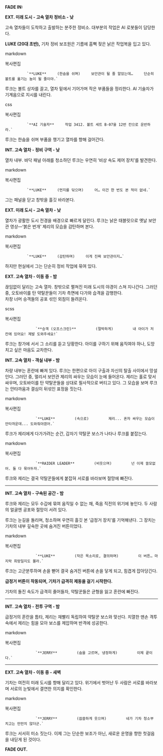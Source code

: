 **FADE IN:**

**EXT. 미래 도시 - 고속 열차 정비소 - 낮**

고속 열차들이 도착하고 출발하는 분주한 정비소. 대부분의 작업은 AI 로봇들이 담당한다.

**LUKE (20대 초반),** 기차 정비 보조원은 기름에 흠뻑 젖은 낡은 작업복을 입고 있다.

markdown

복사편집

              `**LUKE**     (한숨을 쉬며)     보안관이 될 줄 알았는데…     단순히 볼트를 옮기는 놈이 될 줄이야.`

루크는 볼트 상자를 끌고, 열차 밑에서 기어가며 작은 부품들을 정리한다. AI 기술자가 기계음으로 지시를 내린다.

css

복사편집

              `**AI 기술자**     작업 3412. 볼트 세트 B-07을 12번 칸으로 운반하라.`

루크는 한숨을 쉬며 부품을 챙기고 열차를 향해 걸어간다.

**INT. 고속 열차 - 정비 구역 - 낮**

열차 내부. 바닥 패널 아래를 청소하던 루크는 우연히 ‘비상 속도 제어 장치’를 발견한다.

markdown

복사편집

              `**LUKE**     (먼지를 닦으며)     어… 이건 한 번도 본 적이 없네.`

그는 패널을 닫고 창밖을 흘깃 바라본다.

**EXT. 미래 도시 - 고속 열차 - 낮**

열차가 광활한 도시 전경을 배경으로 빠르게 달린다. 루크는 낡은 태블릿으로 옛날 보안관 영상—‘붉은 번개’ 제리의 모습을 감탄하며 본다.

markdown

복사편집

              `**LUKE**     (감탄하며)     이게 진짜 보안관이지…`

하지만 현실에서 그는 단순히 정비 작업에 묶여 있다.

**EXT. 고속 열차 - 이동 중 - 밤**

끊임없이 달리는 고속 열차. 창밖으로 펼쳐진 미래 도시의 야경이 스쳐 지나간다. 그러던 중, 오토바이를 탄 약탈꾼들이 기차 측면에 다가와 습격을 감행한다.  
차창 너머 승객들의 공포 섞인 외침이 들려온다.

scss

복사편집

                  `**승객 (오프스크린)**         (절박하게)         내 아이가 저 칸에 있어요! 제발 도와주세요!`

루크는 창가에 서서 그 소리를 듣고 당황한다. 아이를 구하기 위해 움직여야 하나, 도망치고 싶은 마음도 교차한다.






**INT. 고속 열차 - 객실 내부 - 밤**

차량 내부는 혼란에 빠져 있다. 루크는 한편으로 아이 구출과 자신의 탈출 사이에서 망설인다. 그러던 중, 멀리서 보안관 제리의 싸우는 모습이 눈에 들어온다. 제리는 홀로 맞서 싸우며, 오토바이를 탄 약탈꾼들을 상대로 필사적으로 버티고 있다. 그 모습을 보며 루크는 안타까움과 결심이 뒤섞인 표정을 짓는다.

markdown

복사편집

                  `**LUKE**         (속으로)         제리... 혼자 싸우는 모습이 안타까운데... 도와줘야겠어.`

루크가 제리에게 다가가려는 순간, 갑자기 약탈꾼 보스가 나타나 루크를 붙잡는다.

markdown

복사편집

                  `**RAIDER LEADER**         (비웃으며)         넌 이제 쓸모없어. 둘 다 묶어두자.`

루크와 제리는 결국 약탈꾼들에게 붙잡혀 서로를 바라보며 절망에 빠진다.

---

**INT. 고속 열차 - 구속된 공간 - 밤**

루크와 제리는 모두 수갑에 묶여 움직일 수 없는 채, 죽음 직전의 위기에 놓인다. 두 사람의 얼굴엔 공포와 절망이 서려 있다.

루크는 눈길을 돌리며, 청소하며 우연히 흘깃 본 ‘급정거 장치’를 기억해낸다. 그 장치는 기차의 내부 깊숙한 곳에 숨겨진 버튼이었다.

markdown

복사편집

                  `**LUKE**         (작은 목소리로, 결의하며)         이 버튼… 마지막 희망일지도 몰라.`

루크는 고군분투하며 손을 뻗어 결국 숨겨진 버튼에 손을 닿게 되고, 힘겹게 잡아당긴다.

**급정거 버튼이 작동되며, 기차가 급격히 제동을 걸기 시작한다.**

기차의 돌진 속도가 급격히 줄어들자, 약탈꾼들은 균형을 잃고 혼란에 빠진다.

---

**INT. 고속 열차 - 전투 구역 - 밤**

급정거의 혼란을 틈타, 제리는 재빨리 독립하여 약탈꾼 보스와 맞선다. 치열한 맨손 격투 속에서 제리는 힘을 모아 보스를 제압하며 반격에 성공한다.

markdown

복사편집

                  `**JERRY**         (숨을 고르며, 냉정하게)         이제 끝이다.`

---

**EXT. 고속 열차 - 이동 중 - 새벽**

기차는 여전히 미래 도시를 향해 달리고 있다. 위기에서 벗어난 두 사람은 서로를 바라보며 서로의 눈빛에서 결연한 의지를 확인한다.

markdown

복사편집

                  `**JERRY**         (씁쓸하게 웃으며)         네가 기차 청소부 치고는 만만치 않더군.`

루크는 서서히 미소 짓는다. 이제 그는 단순한 보조가 아닌, 새로운 운명을 향한 첫걸음을 내딛게 된 것이다.

**FADE OUT.**
